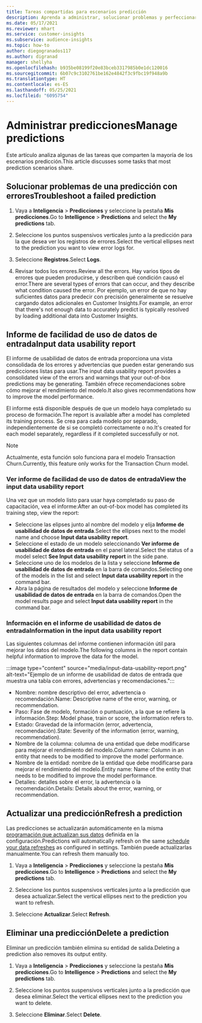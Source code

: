 ```yaml
---
title: Tareas compartidas para escenarios predicción
description: Aprenda a administrar, solucionar problemas y perfeccionar las predicciones.
ms.date: 05/17/2021
ms.reviewer: mhart
ms.service: customer-insights
ms.subservice: audience-insights
ms.topic: how-to
author: diegogranados117
ms.author: digranad
manager: shellyha
ms.openlocfilehash: b935be08199f20e83bceb3317985b0e1dc120016
ms.sourcegitcommit: 6b07c9c3102761be162e4842f3c9fbc19f948a9b
ms.translationtype: HT
ms.contentlocale: es-ES
ms.lasthandoff: 05/25/2021
ms.locfileid: "6095754"
---
```

# <a name="manage-predictions"></a><span data-ttu-id="d2822-103">Administrar predicciones</span><span class="sxs-lookup"><span data-stu-id="d2822-103">Manage predictions</span></span>

<span data-ttu-id="d2822-104">Este artículo analiza algunas de las tareas que comparten la mayoría de los escenarios predicción.</span><span class="sxs-lookup"><span data-stu-id="d2822-104">This article discusses some tasks that most prediction scenarios share.</span></span>

## <a name="troubleshoot-a-failed-prediction"></a><span data-ttu-id="d2822-105">Solucionar problemas de una predicción con errores</span><span class="sxs-lookup"><span data-stu-id="d2822-105">Troubleshoot a failed prediction</span></span>

1. <span data-ttu-id="d2822-106">Vaya a **Inteligencia** > **Predicciones** y seleccione la pestaña **Mis predicciones**.</span><span class="sxs-lookup"><span data-stu-id="d2822-106">Go to **Intelligence** > **Predictions** and select the **My predictions** tab.</span></span>

1. <span data-ttu-id="d2822-107">Seleccione los puntos suspensivos verticales junto a la predicción para la que desea ver los registros de errores.</span><span class="sxs-lookup"><span data-stu-id="d2822-107">Select the vertical ellipses next to the prediction you want to view error logs for.</span></span>

1. <span data-ttu-id="d2822-108">Seleccione **Registros**.</span><span class="sxs-lookup"><span data-stu-id="d2822-108">Select **Logs**.</span></span>

1. <span data-ttu-id="d2822-109">Revisar todos los errores.</span><span class="sxs-lookup"><span data-stu-id="d2822-109">Review all the errors.</span></span> <span data-ttu-id="d2822-110">Hay varios tipos de errores que pueden producirse, y describen qué condición causó el error.</span><span class="sxs-lookup"><span data-stu-id="d2822-110">There are several types of errors that can occur, and they describe what condition caused the error.</span></span> <span data-ttu-id="d2822-111">Por ejemplo, un error de que no hay suficientes datos para predecir con precisión generalmente se resuelve cargando datos adicionales en Customer Insights.</span><span class="sxs-lookup"><span data-stu-id="d2822-111">For example, an error that there's not enough data to accurately predict is typically resolved by loading additional data into Customer Insights.</span></span>

## <a name="input-data-usability-report"></a><span data-ttu-id="d2822-112">Informe de facilidad de uso de datos de entrada</span><span class="sxs-lookup"><span data-stu-id="d2822-112">Input data usability report</span></span>

<span data-ttu-id="d2822-113">El informe de usabilidad de datos de entrada proporciona una vista consolidada de los errores y advertencias que pueden estar generando sus predicciones listas para usar.</span><span class="sxs-lookup"><span data-stu-id="d2822-113">The input data usability report provides a consolidated view of the errors and warnings that your out-of-box predictions may be generating.</span></span> <span data-ttu-id="d2822-114">También ofrece recomendaciones sobre cómo mejorar el rendimiento del modelo.</span><span class="sxs-lookup"><span data-stu-id="d2822-114">It also gives recommendations how to improve the model performance.</span></span>

<span data-ttu-id="d2822-115">El informe está disponible después de que un modelo haya completado su proceso de formación.</span><span class="sxs-lookup"><span data-stu-id="d2822-115">The report is available after a model has completed its training process.</span></span> <span data-ttu-id="d2822-116">Se crea para cada modelo por separado, independientemente de si se completó correctamente o no.</span><span class="sxs-lookup"><span data-stu-id="d2822-116">It's created for each model separately, regardless if it completed successfully or not.</span></span>

> [!NOTE]
> <span data-ttu-id="d2822-117">Actualmente, esta función solo funciona para el modelo Transaction Churn.</span><span class="sxs-lookup"><span data-stu-id="d2822-117">Currently, this feature only works for the Transaction Churn model.</span></span>

### <a name="view-the-input-data-usability-report"></a><span data-ttu-id="d2822-118">Ver informe de facilidad de uso de datos de entrada</span><span class="sxs-lookup"><span data-stu-id="d2822-118">View the input data usability report</span></span>

<span data-ttu-id="d2822-119">Una vez que un modelo listo para usar haya completado su paso de capacitación, vea el informe:</span><span class="sxs-lookup"><span data-stu-id="d2822-119">After an out-of-box model has completed its training step, view the report:</span></span>
- <span data-ttu-id="d2822-120">Seleccione las elipses junto al nombre del modelo y elija **Informe de usabilidad de datos de entrada**.</span><span class="sxs-lookup"><span data-stu-id="d2822-120">Select the ellipses next to the model name and choose **Input data usability report**.</span></span>
- <span data-ttu-id="d2822-121">Seleccione el estado de un modelo seleccionando **Ver informe de usabilidad de datos de entrada** en el panel lateral.</span><span class="sxs-lookup"><span data-stu-id="d2822-121">Select the status of a model select **See Input data usability report** in the side pane.</span></span>
- <span data-ttu-id="d2822-122">Seleccione uno de los modelos de la lista y seleccione **Informe de usabilidad de datos de entrada** en la barra de comandos.</span><span class="sxs-lookup"><span data-stu-id="d2822-122">Selecting one of the models in the list and select **Input data usability report** in the command bar.</span></span>
- <span data-ttu-id="d2822-123">Abra la página de resultados del modelo y seleccione **Informe de usabilidad de datos de entrada** en la barra de comandos.</span><span class="sxs-lookup"><span data-stu-id="d2822-123">Open the model results page and select **Input data usability report** in the command bar.</span></span>

### <a name="information-in-the-input-data-usability-report"></a><span data-ttu-id="d2822-124">Información en el informe de usabilidad de datos de entrada</span><span class="sxs-lookup"><span data-stu-id="d2822-124">Information in the input data usability report</span></span>

<span data-ttu-id="d2822-125">Las siguientes columnas del informe contienen información útil para mejorar los datos del modelo.</span><span class="sxs-lookup"><span data-stu-id="d2822-125">The following columns in the report contain helpful information to improve the data for the model.</span></span>

:::image type="content" source="media/input-data-usability-report.png" alt-text="Ejemplo de un informe de usabilidad de datos de entrada que muestra una tabla con errores, advertencias y recomendaciones.":::

- <span data-ttu-id="d2822-127">Nombre: nombre descriptivo del error, advertencia o recomendación.</span><span class="sxs-lookup"><span data-stu-id="d2822-127">Name: Descriptive name of the error, warning, or recommendation.</span></span>
- <span data-ttu-id="d2822-128">Paso: Fase de modelo, formación o puntuación, a la que se refiere la información.</span><span class="sxs-lookup"><span data-stu-id="d2822-128">Step: Model phase, train or score, the information refers to.</span></span>
- <span data-ttu-id="d2822-129">Estado: Gravedad de la información (error, advertencia, recomendación).</span><span class="sxs-lookup"><span data-stu-id="d2822-129">State: Severity of the information (error, warning, recommendation).</span></span>
- <span data-ttu-id="d2822-130">Nombre de la columna: columna de una entidad que debe modificarse para mejorar el rendimiento del modelo.</span><span class="sxs-lookup"><span data-stu-id="d2822-130">Column name: Column in an entity that needs to be modified to improve the model performance.</span></span>
- <span data-ttu-id="d2822-131">Nombre de la entidad: nombre de la entidad que debe modificarse para mejorar el rendimiento del modelo.</span><span class="sxs-lookup"><span data-stu-id="d2822-131">Entity name: Name of the entity that needs to be modified to improve the model performance.</span></span>
- <span data-ttu-id="d2822-132">Detalles: detalles sobre el error, la advertencia o la recomendación.</span><span class="sxs-lookup"><span data-stu-id="d2822-132">Details: Details about the error, warning, or recommendation.</span></span>

## <a name="refresh-a-prediction"></a><span data-ttu-id="d2822-133">Actualizar una predicción</span><span class="sxs-lookup"><span data-stu-id="d2822-133">Refresh a prediction</span></span>

<span data-ttu-id="d2822-134">Las predicciones se actualizarán automáticamente en la misma [programación que actualizan sus datos](system.md#schedule-tab) definida en la configuración.</span><span class="sxs-lookup"><span data-stu-id="d2822-134">Predictions will automatically refresh on the same [schedule your data refreshes](system.md#schedule-tab) as configured in settings.</span></span> <span data-ttu-id="d2822-135">También puede actualizarlas manualmente.</span><span class="sxs-lookup"><span data-stu-id="d2822-135">You can refresh them manually too.</span></span>

1. <span data-ttu-id="d2822-136">Vaya a **Inteligencia** > **Predicciones** y seleccione la pestaña **Mis predicciones**.</span><span class="sxs-lookup"><span data-stu-id="d2822-136">Go to **Intelligence** > **Predictions** and select the **My predictions** tab.</span></span>

1. <span data-ttu-id="d2822-137">Seleccione los puntos suspensivos verticales junto a la predicción que desea actualizar.</span><span class="sxs-lookup"><span data-stu-id="d2822-137">Select the vertical ellipses next to the prediction you want to refresh.</span></span>

1. <span data-ttu-id="d2822-138">Seleccione **Actualizar**.</span><span class="sxs-lookup"><span data-stu-id="d2822-138">Select **Refresh**.</span></span>

## <a name="delete-a-prediction"></a><span data-ttu-id="d2822-139">Eliminar una predicción</span><span class="sxs-lookup"><span data-stu-id="d2822-139">Delete a prediction</span></span>

<span data-ttu-id="d2822-140">Eliminar un predicción también elimina su entidad de salida.</span><span class="sxs-lookup"><span data-stu-id="d2822-140">Deleting a prediction also removes its output entity.</span></span>

1. <span data-ttu-id="d2822-141">Vaya a **Inteligencia** > **Predicciones** y seleccione la pestaña **Mis predicciones**.</span><span class="sxs-lookup"><span data-stu-id="d2822-141">Go to **Intelligence** > **Predictions** and select the **My predictions** tab.</span></span>

1. <span data-ttu-id="d2822-142">Seleccione los puntos suspensivos verticales junto a la predicción que desea eliminar.</span><span class="sxs-lookup"><span data-stu-id="d2822-142">Select the vertical ellipses next to the prediction you want to delete.</span></span>

1. <span data-ttu-id="d2822-143">Seleccione **Eliminar**.</span><span class="sxs-lookup"><span data-stu-id="d2822-143">Select **Delete**.</span></span>
